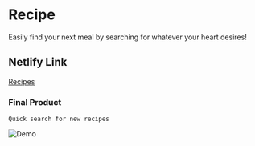 # Recipe
  Easily find your next meal by searching for whatever your heart desires!

## Netlify Link
  [Recipes](jonchoirecipes.netlify.app)

### Final Product
  `Quick search for new recipes`
  
![Demo](https://github.com/jon-choi/recipes/blob/master/public/recipe-demo.gif?raw=true)



